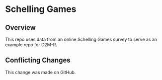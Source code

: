 # Schelling Games

## Overview

This repo uses data from an online Schelling Games survey to serve as an example repo for D2M-R.

## Conflicting Changes

This change was made on GitHub.
